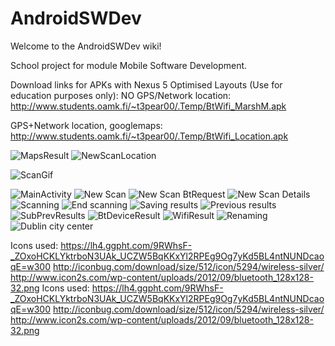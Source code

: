 # AndroidSWDev

Welcome to the AndroidSWDev wiki!

School project for module Mobile Software Development.

Download links for APKs with Nexus 5 Optimised Layouts (Use for education purposes only):
NO GPS/Network location:
http://www.students.oamk.fi/~t3pear00/.Temp/BtWifi_MarshM.apk

GPS+Network location, googlemaps:
http://www.students.oamk.fi/~t3pear00/.Temp/BtWifi_Location.apk

![MapsResult](https://github.com/AriPerkkio/AndroidSWDev/blob/master/ImagesForWiki/MapsResult.png)
![NewScanLocation](https://github.com/AriPerkkio/AndroidSWDev/blob/master/ImagesForWiki/NewScanLocation.png)

![ScanGif](https://github.com/AriPerkkio/AndroidSWDev/blob/master/ImagesForWiki/BtWifiScan.gif)

![MainActivity](https://github.com/AriPerkkio/AndroidSWDev/blob/master/ImagesForWiki/MainActivity.png)
![New Scan](https://github.com/AriPerkkio/AndroidSWDev/blob/master/ImagesForWiki/NewScanEmpty.png)
![New Scan BtRequest](https://github.com/AriPerkkio/AndroidSWDev/blob/master/ImagesForWiki/NewScanBtRequest.png)
![New Scan Details](https://github.com/AriPerkkio/AndroidSWDev/blob/master/ImagesForWiki/NewScanDetails.png)
![Scanning](https://github.com/AriPerkkio/AndroidSWDev/blob/master/ImagesForWiki/Scanning.png)
![End scanning](https://github.com/AriPerkkio/AndroidSWDev/blob/master/ImagesForWiki/EndScan.png)
![Saving results](https://github.com/AriPerkkio/AndroidSWDev/blob/master/ImagesForWiki/ScanSaving.png)
![Previous results](https://github.com/AriPerkkio/AndroidSWDev/blob/master/ImagesForWiki/PrevResults.png)
![SubPrevResults](https://github.com/AriPerkkio/AndroidSWDev/blob/master/ImagesForWiki/subPrevResults.png)
![BtDeviceResult](https://github.com/AriPerkkio/AndroidSWDev/blob/master/ImagesForWiki/resultDetails.png)
![WifiResult](https://github.com/AriPerkkio/AndroidSWDev/blob/master/ImagesForWiki/resultDetails2.png)
![Renaming](https://github.com/AriPerkkio/AndroidSWDev/blob/master/ImagesForWiki/renaming.png)
![Dublin city center](https://github.com/AriPerkkio/AndroidSWDev/blob/master/ImagesForWiki/ScanDublinCenter.png)

Icons used:
https://lh4.ggpht.com/9RWhsF-_ZOxoHCKLYktrboN3UAk_UCZW5BqKKxYl2RPEg9Og7yKd5BL4ntNUNDcaoqE=w300
http://iconbug.com/download/size/512/icon/5294/wireless-silver/
http://www.icon2s.com/wp-content/uploads/2012/09/bluetooth_128x128-32.png
Icons used:
https://lh4.ggpht.com/9RWhsF-_ZOxoHCKLYktrboN3UAk_UCZW5BqKKxYl2RPEg9Og7yKd5BL4ntNUNDcaoqE=w300
http://iconbug.com/download/size/512/icon/5294/wireless-silver/
http://www.icon2s.com/wp-content/uploads/2012/09/bluetooth_128x128-32.png
